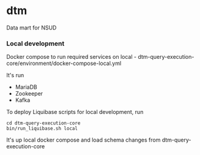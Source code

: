 # dtm
Data mart for NSUD

### Local development

Docker compose to run required services on local - dtm-query-execution-core/environment/docker-compose-local.yml

It's run
* MariaDB
* Zookeeper
* Kafka

To deploy Liquibase scripts for local development, run
```shell script
cd dtm-query-execution-core
bin/run_liquibase.sh local
```

It's up local docker compose and load schema changes from dtm-query-execution-core
